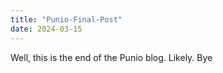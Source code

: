 ```yaml
---
title: "Punio-Final-Post"
date: 2024-03-15
---
```

Well, this is the end of the Punio blog. Likely. Bye
